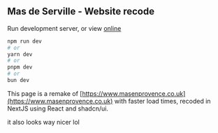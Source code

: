 ## Mas de Serville - Website recode

Run development server, or view [online](https://masenprovence.vercel.app)

```bash
npm run dev
# or
yarn dev
# or
pnpm dev
# or
bun dev
```

This page is a remake of [https://www.masenprovence.co.uk](https://www.masenprovence.co.uk) with faster load times, recoded in NextJS using React and shadcn/ui.

it also looks way nicer lol
